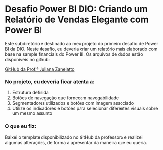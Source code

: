 # Desafio Power BI DIO: Criando um Relatório de Vendas Elegante com Power BI

Este subdiretório é destinado ao meu projeto do primeiro desafio de Power BI da DIO. Neste desafio, eu deveria criar um relatório mais elaborado com base na sample financials do Power BI. 
Os arquivos de dados estão disponíveis no github: 

[GitHub da Prof.ª Juliana Zanelatto](https://github.com/julianazanelatto/power_bi_analyst )


### No projeto, eu deveria ficar atenta a: 

1. Estrutura definida 
2. Botões de navegação que fornecem navegabilidade 
3. Segmentadores utilizados e botões com imagem associado 
4. Utilize os indicadores e botões para selecionar diferentes visuais sobre um mesmo assunto 

### O que eu fiz:

Baixei o template disponibilizado no GitHub da professora e realizei algumas alterações, de forma a apresentar da maneira que eu queria.
